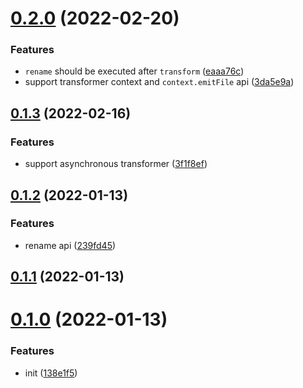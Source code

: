 # [0.2.0](https://github.com/ulivz/copy/compare/v0.1.3...v0.2.0) (2022-02-20)


### Features

* `rename` should be executed after `transform` ([eaaa76c](https://github.com/ulivz/copy/commit/eaaa76c468ef6e2ef17cbb07ec71ed65fbfad499))
* support transformer context and `context.emitFile` api ([3da5e9a](https://github.com/ulivz/copy/commit/3da5e9a276e87038deff6bd81c8e9e628de0aa10))



## [0.1.3](https://github.com/ulivz/copy/compare/v0.1.2...v0.1.3) (2022-02-16)


### Features

* support asynchronous transformer ([3f1f8ef](https://github.com/ulivz/copy/commit/3f1f8efd45511035bd85bca82495ac921156d0b0))



## [0.1.2](https://github.com/ulivz/copy/compare/v0.1.1...v0.1.2) (2022-01-13)


### Features

* rename api ([239fd45](https://github.com/ulivz/copy/commit/239fd450069e40f4b77c1ad2ef05a59bacdb0d2a))



## [0.1.1](https://github.com/ulivz/copy/compare/v0.1.0...v0.1.1) (2022-01-13)



# [0.1.0](https://github.com/ulivz/copy/compare/138e1f5380080c1ea364b703bb7785cb227857be...v0.1.0) (2022-01-13)


### Features

* init ([138e1f5](https://github.com/ulivz/copy/commit/138e1f5380080c1ea364b703bb7785cb227857be))



